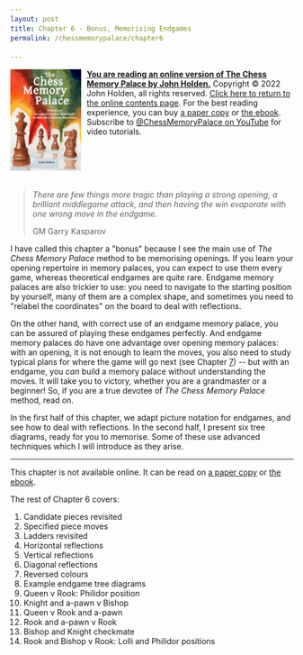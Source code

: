 ```yaml
---
layout: post
title: Chapter 6 - Bonus, Memorising Endgames
permalink: /chessmemorypalace/chapter6

---
```


<a href="https://smile.amazon.com/dp/B0BR9DQMVS"><img src="/assets/homepage/ChessCover4.png" height="25%" width="25%" style="margin: 0px 10px 20px 0px; float: left;">
<b>You are reading an online version of The Chess Memory Palace by John Holden.</b></a> Copyright © 2022 John Holden, all rights reserved. [Click here to return to the online contents page](/chessmemorypalace). For the best reading experience, you can buy [a paper copy](https://smile.amazon.com/dp/B0BR9DQMVS) or [the ebook](https://chessmemorypalace.etsy.com). Subscribe to [@ChessMemoryPalace on YouTube](https://www.youtube.com/@ChessMemoryPalace) for video tutorials.
<div style="clear: both;"></div>

>*There are few things more tragic than playing a strong opening, a brilliant middlegame attack, and then having the win evaporate with one wrong move in the endgame.*
>
> GM Garry Kasparov


I have called this chapter a "bonus\" because I see the main use of *The Chess Memory Palace* method to be memorising openings. If you learn your opening repertoire in memory palaces, you can expect to use them every game, whereas theoretical endgames are quite rare. Endgame memory palaces are also trickier to use: you need to navigate to the starting position by yourself, many of them are a complex shape, and sometimes you need to "relabel the coordinates" on the board to deal with reflections.

On the other hand, with correct use of an endgame memory palace, you can be assured of playing these endgames perfectly. And endgame memory palaces do have one advantage over opening memory palaces: with an opening, it is not enough to learn the moves, you also need to study typical plans for where the game will go next (see Chapter [7](/chessmemorypalace/chapter7)) -- but with an endgame, you *can* build a memory palace without understanding the moves. It will take you to victory, whether you are a grandmaster or a beginner! So, if you are a true devotee of *The Chess Memory Palace* method, read on.

In the first half of this chapter, we adapt picture notation for endgames, and see how to deal with reflections. In the second half, I present six tree diagrams, ready for you to memorise. Some of these use advanced techniques which I will introduce as they arise.

---

This chapter is not available online. It can be read on [a paper copy](https://smile.amazon.com/dp/B0BR9DQMVS) or [the ebook](https://www.etsy.com/listing/1368398070).

The rest of Chapter 6 covers:
1. Candidate pieces revisited
2. Specified piece moves
3. Ladders revisited
4. Horizontal reflections
5. Vertical reflections
6. Diagonal reflections
7. Reversed colours
8. Example endgame tree diagrams
9. Queen v Rook: Philidor position
10. Knight and a-pawn v Bishop
11. Queen v Rook and a-pawn
12. Rook and a-pawn v Rook
13. Bishop and Knight checkmate
14. Rook and Bishop v Rook: Lolli and Philidor positions
